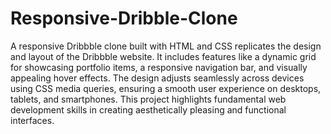 # Responsive-Dribble-Clone

A responsive Dribbble clone built with HTML and CSS replicates the design and layout of the Dribbble website. It includes features like a dynamic grid for showcasing portfolio items, a responsive navigation bar, and visually appealing hover effects. The design adjusts seamlessly across devices using CSS media queries, ensuring a smooth user experience on desktops, tablets, and smartphones. This project highlights fundamental web development skills in creating aesthetically pleasing and functional interfaces.
